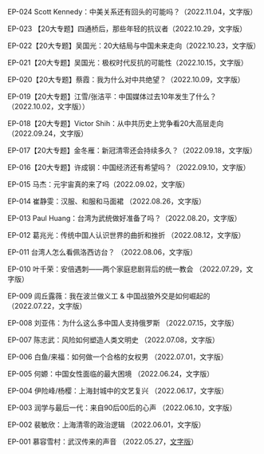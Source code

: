 EP-024 Scott Kennedy：中美关系还有回头的可能吗？（2022.11.04，文字版）

EP-023 【20大专题】四通桥后，那些年轻的抗议者（2022.10.29，文字版）

EP-022【20大专题】吴国光：20大结局与中国未来走向（2022.10.23，文字版）

EP-021【20大专题】吴国光：极权时代反抗的可能性（2022.10.15，文字版）

EP-020【20大专题】蔡霞：我为什么对中共绝望？（2022.10.09，文字版）

EP-019【20大专题】江雪/张洁平：中国媒体过去10年发生了什么？（2022.10.02，文字版））

EP-018【20大专题】Victor Shih：从中共历史上党争看20大高层走向 （2022.09.24，文字版）

EP-017【20大专题】金冬雁：新冠清零还会持续多久？（2022.09.18，文字版）

EP-016【20大专题】许成钢：中国经济还有希望吗？（2022.09.10，文字版）

EP-015 马杰：元宇宙真的来了吗（2022.09.02，文字版）

EP-014 崔静雯：汉服、和服和马面裙 （2022.08.26，文字版）

EP-013 Paul Huang：台湾为武统做好准备了吗？（2022.08.20，文字版）

EP-012 葛兆光：传统中国人认识世界的曲折和挫折 （2022.08.12，文字版）

EP-011 台湾人怎么看佩洛西访台？ （2022.08.06，文字版）

EP-010 叶千荣：安倍遇刺——两个家庭悲剧背后的统一教会 （2022.07.29，文字版）

EP-009 闾丘露薇：我在波兰做义工 & 中国战狼外交是如何崛起的 （2022.07.22，文字版）

EP-008 刘亚伟：为什么这么多中国人支持俄罗斯 （2022.07.15，文字版）

EP-007 陈志武：风险如何塑造人类文明史 （2022.07.08，文字版）

EP-006 白鱼/来福：如何做一个合格的女权男 （2022.07.01，文字版）

EP-005 何嫄：中国女性面临的最大困境 （2022.06.24，文字版）

EP-004 伊险峰/杨樱：上海封城中的文艺复兴 （2022.06.17，文字版）

EP-003 润学与最后一代：来自90后00后的心声 （2022.06.10，文字版）

EP-002 裴敏欣：上海清零的政治逻辑 （2022.06.01，文字版）

EP-001 慕容雪村：武汉传来的声音 （2022.05.27，[文字版](/往期节目/EP-001-慕容雪村-武汉传来的声音.md)）
